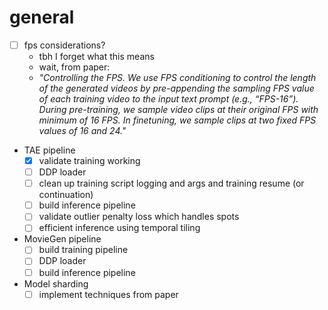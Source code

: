 # general
- [ ] fps considerations?
    - tbh I forget what this means
    - wait, from paper:
    - *"Controlling the FPS. We use FPS conditioning to control the length of the generated videos by pre-appending the sampling FPS value of each training video to the input text prompt (e.g., “FPS-16”). During pre-training, we sample video clips at their original FPS with minimum of 16 FPS. In finetuning, we sample clips at two fixed FPS values of 16 and 24."*
- TAE pipeline
    - [x] validate training working
    - [ ] DDP loader
    - [ ] clean up training script logging and args and training resume (or continuation)
    - [ ] build inference pipeline
    - [ ] validate outlier penalty loss which handles spots
    - [ ] efficient inference using temporal tiling
- MovieGen pipeline
    - [ ] build training pipeline
    - [ ] DDP loader
    - [ ] build inference pipeline
- Model sharding
    - [ ] implement techniques from paper
